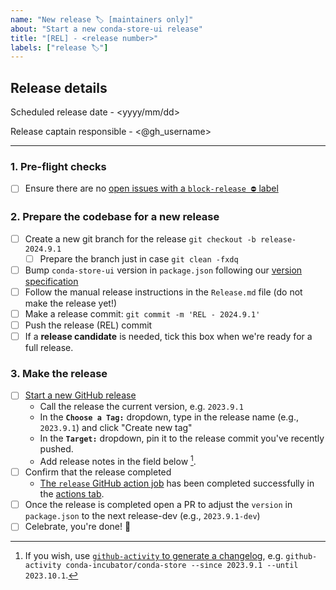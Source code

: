 ```yaml
---
name: "New release 🏷 [maintainers only]"
about: "Start a new conda-store-ui release"
title: "[REL] - <release number>"
labels: ["release 🏷"]
---
```


<!-- These steps should be taken to create a new release!
**Double-check for quality control** -->

## Release details

Scheduled release date - <yyyy/mm/dd>

Release captain responsible - <@gh_username>

---

### 1. Pre-flight checks

- [ ] Ensure there are no [open issues with a `block-release ⛔️` label](https://github.com/conda-incubator/conda-store-ui/issues?q=is%3Aissue+is%3Aopen+sort%3Aupdated-desc+label%3A%22block-release+%E2%9B%94%EF%B8%8F%22)

### 2. Prepare the codebase for a new release

- [ ] Create a new git branch for the release `git checkout -b release-2024.9.1`
  - [ ] Prepare the branch just in case `git clean -fxdq`
- [ ] Bump `conda-store-ui` version in `package.json` following our [version specification](https://conda.store/community/maintenance/release/#calver-details)
- [ ] Follow the manual release instructions in the `Release.md` file (do not make the release yet!)
- [ ] Make a release commit: `git commit -m 'REL - 2024.9.1'`
- [ ] Push the release (REL) commit
- [ ] If a **release candidate** is needed, tick this box when we're ready for a full release.

### 3. Make the release

- [ ] [Start a new GitHub release](https://github.com/conda-incubator/conda-store-ui/releases/new)
  - Call the release the current version, e.g. `2023.9.1`
  - In the **`Choose a Tag:`** dropdown, type in the release name (e.g., `2023.9.1`) and click "Create new tag"
  - In the **`Target:`** dropdown, pin it to the release commit you've recently pushed.
  - Add release notes in the field below [^github-activity].
- [ ] Confirm that the release completed
  - [The `release` GitHub action job](https://github.com/conda-incubator/conda-store-ui/blob/main/.github/workflows/release.yml) has been completed successfully in the [actions tab](https://github.com/conda-incubator/conda-store-ui/actions).
- [ ] Once the release is completed open a PR to adjust the `version` in `package.json` to the next release-dev (e.g., `2023.9.1-dev`)
- [ ] Celebrate, you're done! 🎉

[^github-activity]: If you wish, use [`github-activity` to generate a changelog](https://github.com/choldgraf/github-activity), e.g. `github-activity conda-incubator/conda-store --since 2023.9.1 --until 2023.10.1`.
